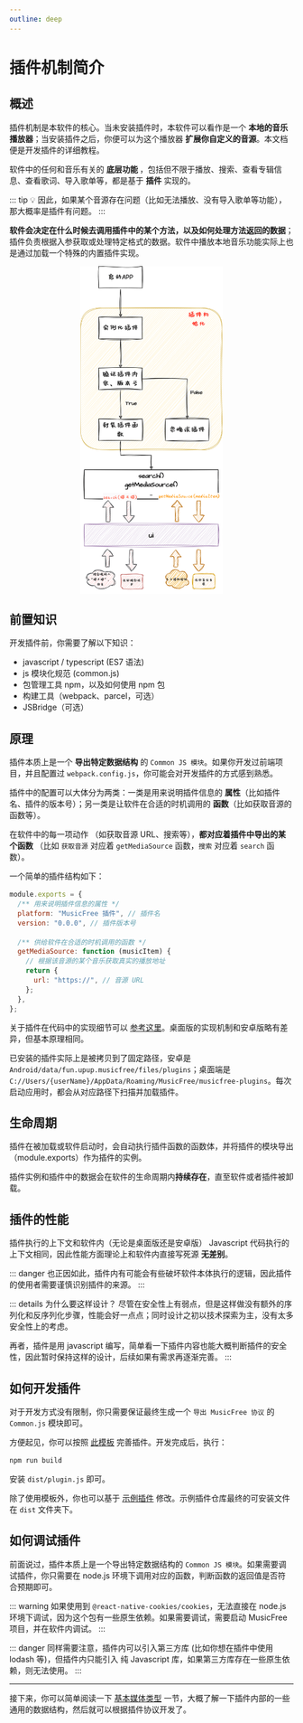 ```yaml
---
outline: deep
---
```


<style scoped>
    .img-container {
        width: 100%;
        display: flex;
        justify-content: center;
    }
    
    .img-container img {
        width: 50%;
    }

    @media (max-width: 640px) {
        .img-container img {
            width: 100%;
        }
    }

</style>

# 插件机制简介

## 概述

插件机制是本软件的核心。当未安装插件时，本软件可以看作是一个 <strong>本地的音乐播放器</strong>；当安装插件之后，你便可以为这个播放器 <strong>扩展你自定义的音源</strong>。本文档便是开发插件的详细教程。

软件中的任何和音乐有关的 <strong> 底层功能 </strong>，包括但不限于播放、搜索、查看专辑信息、查看歌词、导入歌单等，都是基于 <strong>插件</strong> 实现的。

::: tip 💡
因此，如果某个音源存在问题（比如无法播放、没有导入歌单等功能），那大概率是插件有问题。
:::

<strong>软件会决定在什么时候去调用插件中的某个方法，以及如何处理方法返回的数据</strong>；插件负责根据入参获取或处理特定格式的数据。软件中播放本地音乐功能实际上也是通过加载一个特殊的内置插件实现。

<div class="img-container"><img src="/img/plugin-framework.png" /></div>

## 前置知识

开发插件前，你需要了解以下知识：

- javascript / typescript (ES7 语法)
- js 模块化规范 (common.js)
- 包管理工具 npm，以及如何使用 npm 包
- 构建工具（webpack、parcel，可选）
- JSBridge（可选）

## 原理

插件本质上是一个 **导出特定数据结构** 的 `Common JS 模块`。如果你开发过前端项目，并且配置过 `webpack.config.js`，你可能会对开发插件的方式感到熟悉。

插件中的配置可以大体分为两类：一类是用来说明插件信息的 **属性**（比如插件名、插件的版本号）；另一类是让软件在合适的时机调用的 **函数**（比如获取音源的函数等）。

在软件中的每一项动作 （如获取音源 URL、搜索等），**都对应着插件中导出的某个函数** （比如 `获取音源` 对应着 `getMediaSource` 函数，`搜索` 对应着 `search` 函数）。

一个简单的插件结构如下：

```javascript
module.exports = {
  /** 用来说明插件信息的属性 */
  platform: "MusicFree 插件", // 插件名
  version: "0.0.0", // 插件版本号

  /** 供给软件在合适的时机调用的函数 */
  getMediaSource: function (musicItem) {
    // 根据该音源的某个音乐获取真实的播放地址
    return {
      url: "https://", // 音源 URL
    };
  },
};
```

关于插件在代码中的实现细节可以 [参考这里](https://mp.weixin.qq.com/s/pjyOjTDrV85ImRQ6EWbgAg)。桌面版的实现机制和安卓版略有差异，但基本原理相同。

已安装的插件实际上是被拷贝到了固定路径，安卓是 `Android/data/fun.upup.musicfree/files/plugins`；桌面端是 `C://Users/{userName}/AppData/Roaming/MusicFree/musicfree-plugins`。每次启动应用时，都会从对应路径下扫描并加载插件。

## 生命周期

插件在被加载或软件启动时，会自动执行插件函数的函数体，并将插件的模块导出（module.exports）作为插件的实例。

插件实例和插件中的数据会在软件的生命周期内**持续存在**，直至软件或者插件被卸载。

## 插件的性能

插件执行的上下文和软件内（无论是桌面版还是安卓版） Javascript 代码执行的上下文相同，因此性能方面理论上和软件内直接写死源 **无差别**。

::: danger
也正因如此，插件内有可能会有些破坏软件本体执行的逻辑，因此插件的使用者需要谨慎识别插件的来源。
:::

::: details 为什么要这样设计？
尽管在安全性上有弱点，但是这样做没有额外的序列化和反序列化步骤，性能会好一点点；同时设计之初以技术探索为主，没有太多安全性上的考虑。

再者，插件是用 javascript 编写，简单看一下插件内容也能大概判断插件的安全性，因此暂时保持这样的设计，后续如果有需求再逐渐完善。
:::

## 如何开发插件

对于开发方式没有限制，你只需要保证最终生成一个 `导出 MusicFree 协议` 的 `Common.js` 模块即可。

方便起见，你可以按照 [此模板](https://github.com/maotoumao/MusicFreePluginTemplate) 完善插件。开发完成后，执行：

```bash
npm run build
```

安装 `dist/plugin.js` 即可。

除了使用模板外，你也可以基于 [示例插件](https://github.com/maotoumao/MusicFreePlugins) 修改。示例插件仓库最终的可安装文件在 `dist` 文件夹下。


## 如何调试插件

前面说过，插件本质上是一个导出特定数据结构的 `Common JS 模块`。如果需要调试插件，你只需要在 node.js 环境下调用对应的函数，判断函数的返回值是否符合预期即可。

::: warning
如果使用到 `@react-native-cookies/cookies`，无法直接在 node.js 环境下调试，因为这个包有一些原生依赖。如果需要调试，需要启动 MusicFree 项目，并在软件内调试。
:::

::: danger
同样需要注意，插件内可以引入第三方库 (比如你想在插件中使用 lodash 等)，但插件内只能引入 <span style="color: var(--vp-c-danger-1)">纯 Javascript 库</span>，如果第三方库存在一些原生依赖，则无法使用。
:::



---

接下来，你可以简单阅读一下 [基本媒体类型](/plugin/basic-type) 一节，大概了解一下插件内部的一些通用的数据结构，然后就可以根据插件协议开发了。